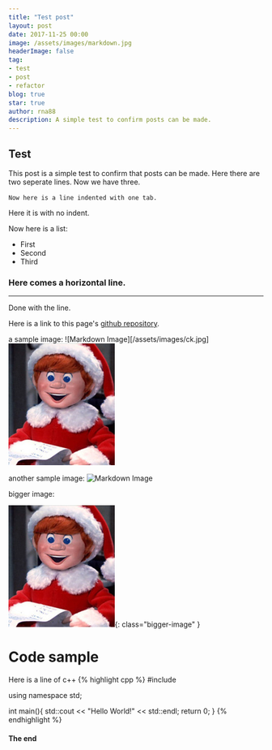 ```yaml
---
title: "Test post"
layout: post
date: 2017-11-25 00:00
image: /assets/images/markdown.jpg
headerImage: false
tag:
- test
- post
- refactor
blog: true
star: true
author: rna88
description: A simple test to confirm posts can be made.
---
```


## Test
This post is a simple test to confirm that posts can be made.
Here there are two seperate lines.
Now we have three.

	Now here is a line indented with one tab.
Here it is with no indent.

Now here is a list:
* First
* Second
* Third

### Here comes a horizontal line.
---
Done with the line.

Here is a link to this page's [github repository](https://github.com/rna88/rna88.github.io/tree/develop/_posts).

a sample image:
![Markdown Image][/assets/images/ck.jpg]
![Markdown Image][2]

another sample image:
![Markdown Image][1]

bigger image:

![Markdown Image][2]{: class="bigger-image" }

# Code sample
Here is a line of c++
{% highlight cpp %}
#include <iostream>

using namespace std;

int main(){
	std::cout << "Hello World!" << std::endl;
	return 0;
}
{% endhighlight %}

[1]: /assets/images/profile.jpg
[2]: /assets/images/ck.jpg
#### The end
